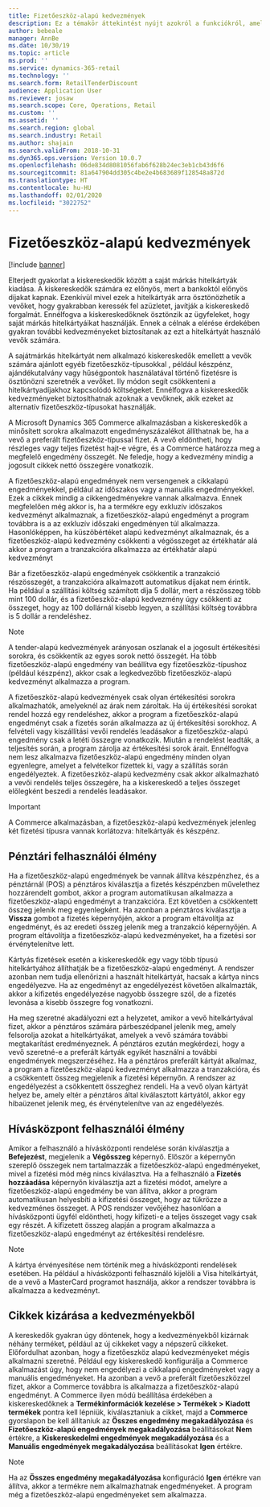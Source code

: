 ```yaml
---
title: Fizetőeszköz-alapú kedvezmények
description: Ez a témakör áttekintést nyújt azokról a funkciókról, amelyekkel a kiskereskedők meghatározott fizetőeszköz-típusokra vonatkozóan engedményeket konfigurálnak.
author: bebeale
manager: AnnBe
ms.date: 10/30/19
ms.topic: article
ms.prod: ''
ms.service: dynamics-365-retail
ms.technology: ''
ms.search.form: RetailTenderDiscount
audience: Application User
ms.reviewer: josaw
ms.search.scope: Core, Operations, Retail
ms.custom: ''
ms.assetid: ''
ms.search.region: global
ms.search.industry: Retail
ms.author: shajain
ms.search.validFrom: 2018-10-31
ms.dyn365.ops.version: Version 10.0.7
ms.openlocfilehash: 06de834d8081056fab6f628b24ec3eb1cb43d6f6
ms.sourcegitcommit: 81a647904dd305c4be2e4b683689f128548a872d
ms.translationtype: HT
ms.contentlocale: hu-HU
ms.lasthandoff: 02/01/2020
ms.locfileid: "3022752"
---
```

# <a name="tender-based-discounts"></a>Fizetőeszköz-alapú kedvezmények

[!include [banner](includes/banner.md)]


Elterjedt gyakorlat a kiskereskedők között a saját márkás hitelkártyák kiadása. A kiskereskedők számára ez előnyös, mert a bankoktól előnyös díjakat kapnak. Ezenkívül mivel ezek a hitelkártyák arra ösztönözhetik a vevőket, hogy gyakrabban keressék fel azüzletet, javítják a kiskereskedő forgalmát. Ennélfogva a kiskereskedőknek ösztönzik az ügyfeleket, hogy saját márkás hitelkártyáikat használják. Ennek a célnak a elérése érdekében gyakran további kedvezményeket biztosítanak az ezt a hitelkártyát használó vevők számára.

A sajátmárkás hitelkártyát nem alkalmazó kiskereskedők emellett a vevők számára ajánlott egyéb fizetőeszköz-típusokkal , például készpénz, ajándékutalvány vagy hűségpontok használatával történő fizetésre is ösztönözni szeretnék a vevőket. Ily módon segít csökkenteni a hitelkártyadíjakhoz kapcsolódó költségeket. Ennélfogva a kiskereskedők kedvezményeket biztosíthatnak azoknak a vevőknek, akik ezeket az alternatív fizetőeszköz-típusokat használják.

A Microsoft Dynamics 365 Commerce alkalmazásban a kiskereskedők a minősített sorokra alkalmazott engedményszázalékot állíthatnak be, ha a vevő a preferált fizetőeszköz-típussal fizet. A vevő eldöntheti, hogy részleges vagy teljes fizetést hajt-e végre, és a Commerce határozza meg a megfelelő engedmény összegét. Ne feledje, hogy a kedvezmény mindig a jogosult cikkek nettó összegére vonatkozik.

A fizetőeszköz-alapú engedmények nem versengenek a cikkalapú engedményekkel, például az időszakos vagy a manuális engedményekkel. Ezek a cikkek mindig a cikkengedményekre vannak alkalmazva. Ennek megfelelően még akkor is, ha a termékre egy exkluzív időszakos kedvezményt alkalmaznak, a fizetőeszköz-alapú engedményt a program továbbra is a az exkluzív időszaki engedményen túl alkalmazza. Hasonlóképpen, ha küszöbértéket alapú kedvezményt alkalmaznak, és a fizetőeszköz-alapú kedvezmény csökkenti a végösszeget az értékhatár alá akkor a program a tranzakcióra alkalmazza az értékhatár alapú kedvezményt

Bár a fizetőeszköz-alapú engedmények csökkentik a tranzakció részösszegét, a tranzakcióra alkalmazott automatikus díjakat nem érintik. Ha például a szállítási költség számított díja 5 dollár, mert a részösszeg több mint 100 dollár, és a fizetőeszköz-alapú kedvezmény úgy csökkenti az összeget, hogy az 100 dollárnál kisebb legyen, a szállítási költség továbbra is 5 dollár a rendeléshez.


> [!NOTE]
> A tender-alapú kedvezmények arányosan oszlanak el a jogosult értékesítési sorokra, és csökkentik az egyes sorok nettó összegét. Ha több fizetőeszköz-alapú engedmény van beállítva egy fizetőeszköz-típushoz (például készpénz), akkor csak a legkedvezőbb fizetőeszköz-alapú kedvezményt alkalmazza a program.

A fizetőeszköz-alapú kedvezmények csak olyan értékesítési sorokra alkalmazhatók, amelyeknél az árak nem zároltak. Ha új értékesítési sorokat rendel hozzá egy rendeléshez, akkor a program a fizetőeszköz-alapú engedményt csak a fizetés során alkalmazza az új értékesítési sorokhoz. A felvételi vagy kiszállítási vevői rendelés leadásakor a fizetőeszköz-alapú engedmény csak a letéti összegre vonatkozik. Miután a rendelést leadták, a teljesítés során, a program zárolja az értékesítési sorok árait. Ennélfogva nem lesz alkalmazva fizetőeszköz-alapú engedmény minden olyan egyenlegre, amelyet a felvételkor fizettek ki, vagy a szállítás során engedélyeztek. A fizetőeszköz-alapú kedvezmény csak akkor alkalmazható a vevői rendelés teljes összegére, ha a kiskereskedő a teljes összeget előlegként beszedi a rendelés leadásakor.

> [!IMPORTANT]
> A Commerce alkalmazásban, a fizetőeszköz-alapú kedvezmények jelenleg két fizetési típusra vannak korlátozva: hitelkártyák és készpénz.

## <a name="pos-user-experience"></a>Pénztári felhasználói élmény

Ha a fizetőeszköz-alapú engedmények be vannak állítva készpénzhez, és a pénztárnál (POS) a pénztáros kiválasztja a fizetés készpénzben művelethez hozzárendelt gombot, akkor a program automatikusan alkalmazza a fizetőeszköz-alapú engedményt a tranzakcióra. Ezt követően a csökkentett összeg jelenik meg egyenlegként. Ha azonban a pénztáros kiválasztja a **Vissza** gombot a fizetés képernyőjén, akkor a program eltávolítja az engedményt, és az eredeti összeg jelenik meg a tranzakció képernyőjén. A program eltávolítja a fizetőeszköz-alapú kedvezményeket, ha a fizetési sor érvénytelenítve lett.

Kártyás fizetések esetén a kiskereskedők egy vagy több típusú hitelkártyához állíthatják be a fizetőeszköz-alapú engedményt. A rendszer azonban nem tudja ellenőrizni a használt hitelkártyát, hacsak a kártya nincs engedélyezve. Ha az engedményt az engedélyezést követően alkalmazták, akkor a kifizetés engedélyezése nagyobb összegre szól, de a fizetés levonása a kisebb összegre fog vonatkozni.

Ha meg szeretné akadályozni ezt a helyzetet, amikor a vevő hitelkártyával fizet, akkor a pénztáros számára párbeszédpanel jelenik meg, amely felsorolja azokat a hitelkártyákat, amelyek a vevő számára további megtakarítást eredményeznek. A pénztáros ezután megkérdezi, hogy a vevő szeretné-e a preferált kártyák egyikét használni a további engedmények megszerzéséhez. Ha a pénztáros preferált kártyát alkalmaz, a program a fizetőeszköz-alapú kedvezményt alkalmazza a tranzakcióra, és a csökkentett összeg megjelenik a fizetési képernyőn. A rendszer az engedélyezést a csökkentett összeghez rendeli. Ha a vevő olyan kártyát helyez be, amely eltér a pénztáros által kiválasztott kártyától, akkor egy hibaüzenet jelenik meg, és érvénytelenítve van az engedélyezés.


## <a name="call-center-user-experience"></a>Hívásközpont felhasználói élmény

Amikor a felhasználó a hívásközponti rendelése során kiválasztja a **Befejezést**, megjelenik a **Végösszeg** képernyő. Először a képernyőn szereplő összegek nem tartalmazzák a fizetőeszköz-alapú engedményeket, mivel a fizetési mód még nincs kiválasztva. Ha a felhasználó a **Fizetés hozzáadása** képernyőn kiválasztja azt a fizetési módot, amelyre a fizetőeszköz-alapú engedmény be van állítva, akkor a program automatikusan helyesbíti a kifizetési összeget, hogy az tükrözze a kedvezménes összeget. A POS rendszer vevőjéhez hasonlóan a hívásközponti ügyfél eldöntheti, hogy kifizeti-e a teljes összeget vagy csak egy részét. A kifizetett összeg alapján a program alkalmazza a fizetőeszköz-alapú engedményt az értékesítési rendelésre.

> [!NOTE]
> A kártya érvényesítése nem történik meg a hívásközponti rendelések esetében. Ha például a hívásközponti felhasználó kijelöli a Visa hitelkártyát, de a vevő a MasterCard programot használja, akkor a rendszer továbbra is alkalmazza a kedvezményt.

## <a name="exclude-items-from-discounts"></a>Cikkek kizárása a kedvezményekből

A kereskedők gyakran úgy döntenek, hogy a kedvezményekből kizárnak néhány terméket, például az új cikkeket vagy a népszerű cikkeket. Előfordulhat azonban, hogy a fizetőeszköz alapú kedvezményeket mégis alkalmazni szeretné. Például egy kiskereskedő konfigurálja a Commerce alkalmazást úgy, hogy nem engedélyezi a cikkalapú engedményeket vagy a manuális engedményeket. Ha azonban a vevő a preferált fizetőeszközzel fizet, akkor a Commerce továbbra is alkalmazza a fizetőeszköz-alapú engedményt. A Commerce ilyen módú beállítása érdekében a kiskereskedőknek a **Termékinformációk kezelése > Termékek > Kiadott termékek** pontra kell lépniük, kiválasztaniuk a cikket, majd a **Commerce** gyorslapon be kell állítaniuk az **Összes engedmény megakadályozása** és **Fizetőeszköz-alapú engedmények megakadályozása** beállításokat **Nem** értékre, a **Kiskereskedelmi engedmények megakadályozása** és a **Manuális engedmények megakadályozása** beállításokat **Igen** értékre.

> [!NOTE]
> Ha az **Összes engedmény megakadályozása** konfiguráció **Igen** értékre van állítva, akkor a termékre nem alkalmazhatnak engedményeket. A program még a fizetőeszköz-alapú engedményeket sem alkalmazza.
